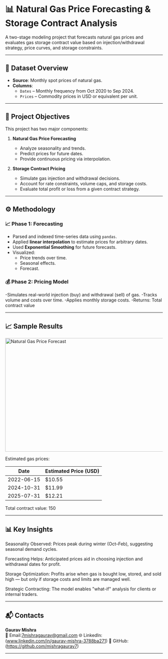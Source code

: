 # 📊 Natural Gas Price Forecasting & Storage Contract Analysis

A two-stage modeling project that forecasts natural gas prices and evaluates gas storage contract value based on injection/withdrawal strategy, price curves, and storage constraints.

---

## 📁 Dataset Overview

- **Source**: Monthly spot prices of natural gas.
- **Columns**:
  - `Dates` – Monthly frequency from Oct 2020 to Sep 2024.
  - `Prices` – Commodity prices in USD or equivalent per unit.

---

## 🎯 Project Objectives

This project has two major components:

1. **Natural Gas Price Forecasting**
   - Analyze seasonality and trends.
   - Predict prices for future dates.
   - Provide continuous pricing via interpolation.

2. **Storage Contract Pricing**
   - Simulate gas injection and withdrawal decisions.
   - Account for rate constraints, volume caps, and storage costs.
   - Evaluate total profit or loss from a given contract strategy.

---

## ⚙️ Methodology

### 📈 Phase 1: Forecasting

- Parsed and indexed time-series data using `pandas`.
- Applied **linear interpolation** to estimate prices for arbitrary dates.
- Used **Exponential Smoothing** for future forecasts.
- Visualized:
  - Price trends over time.
  - Seasonal effects.
  - Forecast.

### 💰 Phase 2: Pricing Model

-Simulates real-world injection (buy) and withdrawal (sell) of gas.
-Tracks volume and costs over time.
-Applies monthly storage costs.
-Returns:
  Total contract value

----

## 📈 Sample Results

<img width="748" height="363" alt="Natural Gas Price Forecast" src="https://github.com/user-attachments/assets/730a146b-0997-4b9b-bc0f-f386deb3ea69" />

Estimated gas prices:

| Date         | Estimated Price (USD) |
|--------------|------------------------|
| 2022-06-15   | $10.55                 |
| 2024-10-31   | $11.99                 |
| 2025-07-31   | $12.21                 |

Total contract value: 150

----

## 📊 Key Insights

Seasonality Observed: Prices peak during winter (Oct–Feb), suggesting seasonal demand cycles.

Forecasting Helps: Anticipated prices aid in choosing injection and withdrawal dates for profit.

Storage Optimization: Profits arise when gas is bought low, stored, and sold high — but only if storage costs and limits are managed well.

Strategic Contracting: The model enables "what-if" analysis for clients or internal traders.

----

## 📬 Contacts 

**Gaurav Mishra**  
📧 Email:7mishragaurav@gmail.com
🌐 LinkedIn: (www.linkedin.com/in/gaurav-mishra-3788ba271)
🐙 GitHub: (https://github.com/mishragaurav7)

---



